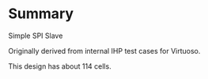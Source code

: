 # Summary

Simple SPI Slave

Originally derived from internal IHP test cases for Virtuoso.

This design has about 114 cells.


